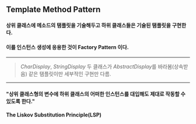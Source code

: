 ## Template Method Pattern
#### 상위 클래스에 메소드의 탬플릿을 기술해두고 하위 클래스들은 기술된 탬플릿을 구현한다.
#### 이를 인스턴스 생성에 응용한 것이 Factory Pattern 이다.
***
> *CharDisplay*, *StringDisplay* 두 클래스가 *AbstractDisplay*를 바라봄(상속받음)
> 같은 탬플릿이만 세부적인 구현만 다름.
***
#### "상위 클래스형의 변수에 하위 클래스의 어떠한 인스턴스를 대입해도 제대로 작동할 수 있도록 한다."   
#### The Liskov Substitution Principle(LSP)